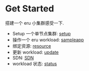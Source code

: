 # Get Started

搭建一个 eru 小集群感受一下.

* Setup 一个单节点集群: [setup](TODO)
* 操作一个 eru workload: [sampleapp](TODO)
* 绑定资源: [resource](TODO)
* 更新 workload: [update](TODO)
* SDN: [SDN](TODO)
* workload 状态: [status](TODO)
